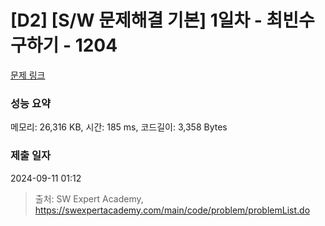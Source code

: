 # [D2] [S/W 문제해결 기본] 1일차 - 최빈수 구하기 - 1204 

[문제 링크](https://swexpertacademy.com/main/code/problem/problemDetail.do?contestProbId=AV13zo1KAAACFAYh) 

### 성능 요약

메모리: 26,316 KB, 시간: 185 ms, 코드길이: 3,358 Bytes

### 제출 일자

2024-09-11 01:12



> 출처: SW Expert Academy, https://swexpertacademy.com/main/code/problem/problemList.do